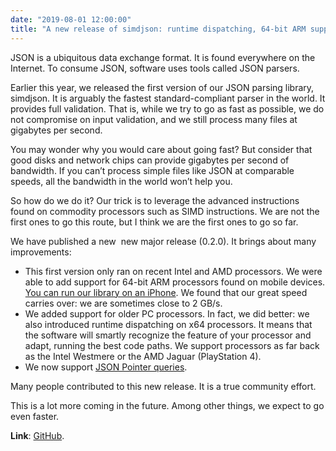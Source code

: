```yaml
---
date: "2019-08-01 12:00:00"
title: "A new release of simdjson: runtime dispatching, 64-bit ARM support and more"
---
```




JSON is a ubiquitous data exchange format. It is found everywhere on the Internet. To consume JSON, software uses tools called JSON parsers.

Earlier this year, we released the first version of our JSON parsing library, simdjson. It is arguably the fastest standard-compliant parser in the world. It provides full validation. That is, while we try to go as fast as possible, we do not compromise on input validation, and we still process many files at gigabytes per second.

You may wonder why you would care about going fast? But consider that good disks and network chips can provide gigabytes per second of bandwidth. If you can&rsquo;t process simple files like JSON at comparable speeds, all the bandwidth in the world won&rsquo;t help you.

So how do we do it? Our trick is to leverage the advanced instructions found on commodity processors such as SIMD instructions. We are not the first ones to go this route, but I think we are the first ones to go so far.

We have published a new  new major release (0.2.0). It brings about many improvements:

- This first version only ran on recent Intel and AMD processors. We were able to add support for 64-bit ARM processors found on mobile devices. [You can run our library on an iPhone](/lemire/blog/2019/07/10/parsing-json-using-simd-instructions-on-the-apple-a12-processor/). We found that our great speed carries over: we are sometimes close to 2 GB/s.
- We added support for older PC processors. In fact, we did better: we also introduced runtime dispatching on x64 processors. It means that the software will smartly recognize the feature of your processor and adapt, running the best code paths. We support processors as far back as the Intel Westmere or the AMD Jaguar (PlayStation 4).
- We now support [JSON Pointer queries](https://tools.ietf.org/html/rfc6901).


Many people contributed to this new release. It is a true community effort.

This is a lot more coming in the future. Among other things, we expect to go even faster.

__Link__: [GitHub](https://github.com/lemire/simdjson).

